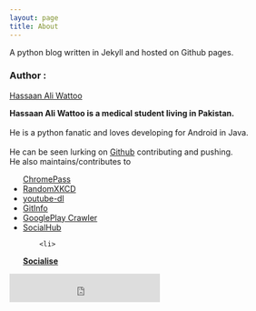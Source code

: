 ```yaml
---
layout: page
title: About
---
```


<p class="message">
 A python blog written in Jekyll and hosted on Github pages.
</p>

<h3> Author : </h3> <p>  <a href="https://github.com/hassaanaliw/">Hassaan Ali Wattoo</a></p>

<p> <b>Hassaan Ali Wattoo is a medical student living in Pakistan.<br/><br/></b>
		He is a python fanatic and loves developing for Android in Java.</br></br>
	He can be seen lurking on <a href="https://github.com/hassaanaliw">Github</a> contributing and pushing.<br/> He also maintains/contributes to 
	<ul style="
    border-radius: 20px;
   
">
		<li>
			<a href="http://github.com/hassaanaliw/chromepass">ChromePass</a>
		</li> 
	<li>
		<a href="http://github.com/hassaanaliw/randomxkcd">RandomXKCD</a>
	</li>
	<li>
		<a href="https://github.com/rg3/youtube-dl">youtube-dl</a>
	</li>
	<li>
		<a href="https://github.com/hassaanaliw/GitInfo">GitInfo</a>
	</li>
	<li>
		<a href="https://github.com/hassaanaliw/GooglePlay-Crawler">GooglePlay Crawler</a>
	</li>
	<li>
		<a href="sociohub.herokuapp.com">SocialHub</a>
	</li>

        <li>
<a href="https://github.com/hassaanaliw/socialise"><b>Socialise</b></a>
</li>

</ul>

</p>

<style type="text/css">
 
	  #share-buttons img {
	  width: 64px;
	  padding: 5px;
	  border: 0;
	  box-shadow: 0;
	  display: inline;
	  }
	  
</style>


<iframe src="http://ghbtns.com/github-btn.html?user=hassaanaliw&type=follow&count=true"
  allowtransparency="true" align="center" frameborder="0" scrolling="0" width="265" height="50"></iframe>

